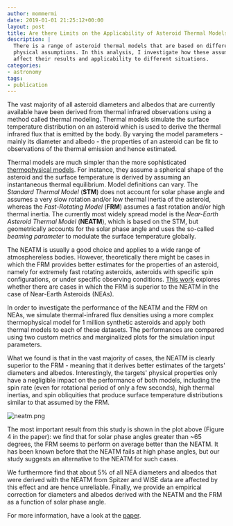 ```yaml
---
author: mommermi
date: 2019-01-01 21:25:12+00:00
layout: post
title: Are there Limits on the Applicability of Asteroid Thermal Models for Near-Earth  Asteroids?
description: |
  There is a range of asteroid thermal models that are based on different
  physical assumptions. In this analysis, I investigate how these assumptions
  affect their results and applicability to different situations.
categories:
- astronomy
tags:
- publication
---
```


The vast majority of all asteroid diameters and albedos that are currently available have been derived from thermal infrared observations using a method called thermal modeling. Thermal models simulate the surface temperature distribution on an asteroid which is used to derive the thermal infrared flux that is emitted by the body. By varying the model parameters - mainly its diameter and albedo - the properties of an asteroid can be fit to observations of the thermal emission and hence estimated.

Thermal models are much simpler than the more sophisticated [thermophysical models](https://michaelmommert.wordpress.com/2014/10/19/physical-properties-of-two-tiny-asteroids-from-spitzer-observations/). For instance, they assume a spherical shape of the asteroid and the surface temperature is derived by assuming an instantaneous thermal equilibrium. Model definitions can vary. The _Standard Thermal Model_ (**STM**) does not account for solar phase angle and assumes a very slow rotation and/or low thermal inertia of the asteroid, whereas the _Fast-Rotating Model_ (**FRM**) assumes a fast rotation and/or high thermal inertia. The currently most widely spread model is the _Near-Earth Asteroid Thermal Model_ (**NEATM**), which is based on the STM, but geometrically accounts for the solar phase angle and uses the so-called _beaming parameter_ to modulate the surface temperature globally.

The NEATM is usually a good choice and applies to a wide range of atmosphereless bodies. However, theoretically there might be cases in which the FRM provides better estimates for the properties of an asteroid, namely for extremely fast rotating asteroids, asteroids with specific spin configurations, or under specific observing conditions. [This work](https://arxiv.org/abs/1801.03628) explores whether there are cases in which the FRM is superior to the NEATM in the case of Near-Earth Asteroids (NEAs).

In order to investigate the performance of the NEATM and the FRM on NEAs, we simulate thermal-infrared flux densities using a more complex thermophysical model for 1 million synthetic asteroids and apply both thermal models to each of these datasets. The performances are compared using two custom metrics and marginalized plots for the simulation input parameters.

What we found is that in the vast majority of cases, the NEATM is clearly superior to the FRM - meaning that it derives better estimates of the targets' diameters and albedos. Interestingly, the targets' physical properties only have a negligible impact on the performance of both models, including the spin rate (even for rotational period of only a few seconds), high thermal inertias, and spin obliquities that produce surface temperature distributions similar to that assumed by the FRM.

![neatm.png](https://michaelmommert.files.wordpress.com/2019/01/neatm.png)

The most important result from this study is shown in the plot above (Figure 4 in the paper): we find that for solar phase angles greater than ~65 degrees, the FRM seems to perform on average better than the NEATM. It has been known before that the NEATM fails at high phase angles, but our study suggests an alternative to the NEATM for such cases.

We furthermore find that about 5% of all NEA diameters and albedos that were derived with the NEATM from Spitzer and WISE data are affected by this effect and are hence unreliable. Finally, we provide an empirical correction for diameters and albedos derived with the NEATM and the FRM as a function of solar phase angle.

For more information, have a look at the [paper](https://arxiv.org/pdf/1801.03628.pdf).

